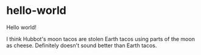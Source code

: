 # hello-world

Hello world!

I think Hubbot's moon tacos are stolen Earth tacos using parts of the moon as cheese.  Definitely doesn't sound better than Earth tacos.
